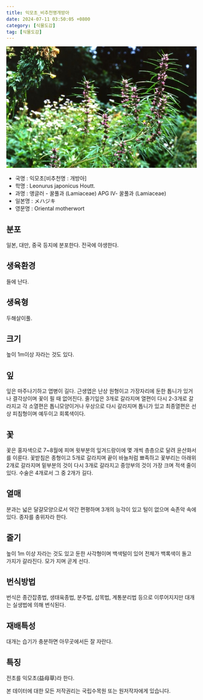 ```yaml
---
title: 익모초_비추천명개방아
date: 2024-07-11 03:50:05 +0800
category: [식물도감]
tag: [식물도감]
---
```




![익모초[비추천명 : 개방아]](/assets/img/fileUpload/plants/basic/Labiatae/Leonurus/15813/1_th2.JPG)
- 국명 : 익모초[비추천명 : 개방아]
- 학명 : Leonurus japonicus Houtt.
- 과명 : 앵글러 - 꿀풀과 (Lamiaceae) APG Ⅳ- 꿀풀과 (Lamiaceae)
- 일본명 : メハジキ
- 영문명 : Oriental motherwort


## 분포
일본, 대만, 중국 등지에 분포한다.
전국에 야생한다.
## 생육환경
들에 난다.
## 생육형
두해살이풀.
## 크기
높이 1m이상 자라는 것도 있다.
## 잎
잎은 마주나기하고 엽병이 길다. 근생엽은 난상 원형이고 가장자리에 둔한 톱니가 있거나 결각상이며 꽃이 필 때 없어진다. 줄기잎은 3개로 갈라지며 열편이 다시 2-3개로 갈라지고 각 소열편은 톱니모양이거나 우상으로 다시 갈라지며 톱니가 있고 최종열편은 선상 피침형이며 예두이고 회록색이다.
## 꽃
꽃은 홍자색으로 7~8월에 피며 윗부분의 잎겨드랑이에 몇 개씩 층층으로 달려 윤산화서를 이룬다. 꽃받침은 종형이고 5개로 갈라지며 끝이 바늘처럼 뾰족하고 꽃부리는 아래위 2개로 갈라지며 밑부분의 것이 다시 3개로 갈라지고 중앙부의 것이 가장 크며 적색 줄이 있다. 수술은 4개로서 그 중 2개가 길다.
## 열매
분과는 넓은 달걀모양으로서 약간 편평하며 3개의 능각이 있고 털이 없으며 숙존악 속에 있다. 종자를 충위자라 한다.
## 줄기
높이 1m 이상 자라는 것도 있고 둔한 사각형이며 백색털이 있어 전체가 백록색이 돌고 가지가 갈라진다. 모가 지며 곧게 선다.
## 번식방법
번식은 종간잡종법, 생태육종법, 분주법, 삽목법, 계통분리법 등으로 이루어지지만 대개는 실생법에 의해 번식된다.
## 재배특성
대개는 습기가 충분하면 아무곳에서든 잘 자란다.
## 특징
전초를 익모초(益母草)라 한다.






본 데이터에 대한 모든 저작권리는 국립수목원 또는 원저작자에게 있습니다.
